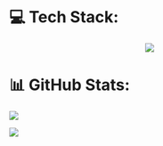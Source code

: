 # 💻 Tech Stack:
<p align="center">
  <a href="https://skillicons.dev">
    <img src="https://skillicons.dev/icons?i=cs,unity,blender" />
  </a>
</p>




# 📊 GitHub Stats:
![](https://github-readme-stats.vercel.app/api/top-langs/?username=Saweyn&theme=radical&hide_border=false&include_all_commits=false&count_private=false&layout=compact) 


![](https://github-readme-stats.vercel.app/api?username=Saweyn&theme=radical&hide_border=false&include_all_commits=false&count_private=false)<br/>
